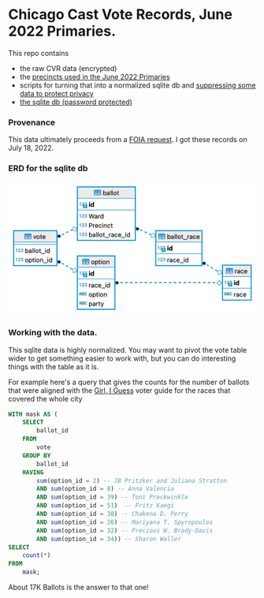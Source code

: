 # Chicago Cast Vote Records, June 2022 Primaries.

This repo contains 

* the raw CVR data (encrypted)
* the [precincts used in the June 2022 Primaries](./raw)
* scripts for turning that into a normalized sqlite db and [suppressing some data to protect privacy](./scripts/suppress.sql)
* [the sqlite db (password protected)](https://github.com/fgregg/cast-vote-record/releases/download/v1/cvr_geo_suppress.db.zip)

### Provenance
This data ultimately proceeds from a [FOIA request](https://www.muckrock.com/foi/chicago-169/cast-vote-record-120119/). I got these records on July 18, 2022.

### ERD for the sqlite db

![This is an image](/erd.png)

### Working with the data.

This sqlite data is highly normalized. You may want to pivot the vote table wider to get something easier to work with, but you can do interesting things 
with the table as it is.

For example here's a query that gives the counts for the number of ballots
that were aligned with the [Girl, I Guess](https://docs.google.com/document/d/11diBlRiahHsCkHHpV1lt2fHHxgRwQpz-G0t9iGeBCtI/edit#heading=h.3jcg60s3d56u) voter guide for the races that covered the whole city

```sql
WITH mask AS (
    SELECT
        ballot_id
    FROM
        vote
    GROUP BY
        ballot_id
    HAVING
        sum(option_id = 2) -- JB Pritzker and Juliana Stratton
        AND sum(option_id = 8) -- Anna Valencia
        AND sum(option_id = 39) -- Toni Preckwinkle
        AND sum(option_id = 51)  -- Fritz Kaegi
        AND sum(option_id = 38) -- Chakena D. Perry
        AND sum(option_id = 26) -- Mariyana T. Spyropoulos
        AND sum(option_id = 32) -- Precious W. Brady-Davis
        AND sum(option_id = 34)) -- Sharon Waller
SELECT
    count(*)
FROM
    mask;
```

About 17K Ballots is the answer to that one!
